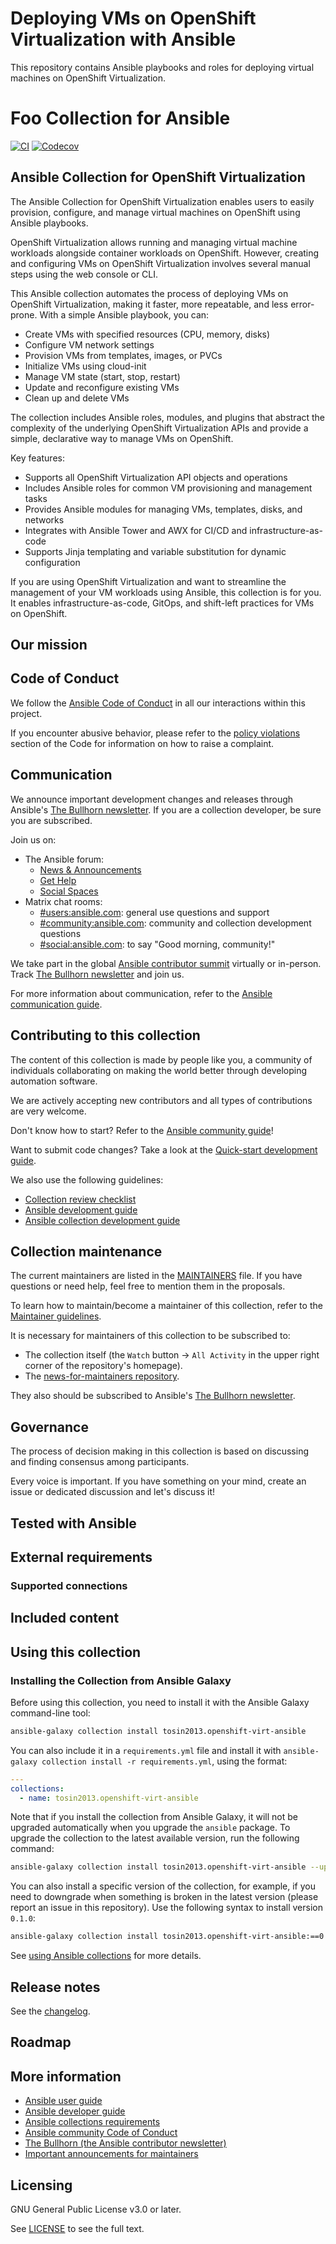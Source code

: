 # Deploying VMs on OpenShift Virtualization with Ansible
This repository contains Ansible playbooks and roles for deploying virtual machines on OpenShift Virtualization.

# Foo Collection for Ansible
<!-- Add CI and code coverage badges here. Samples included below. -->
[![CI](https://github.com/ansible-collections/REPONAMEHERE/workflows/CI/badge.svg?event=push)](https://github.com/ansible-collections/REPONAMEHERE/actions) [![Codecov](https://img.shields.io/codecov/c/github/ansible-collections/REPONAMEHERE)](https://codecov.io/gh/ansible-collections/REPONAMEHERE)

## Ansible Collection for OpenShift Virtualization

The Ansible Collection for OpenShift Virtualization enables users to easily provision, configure, and manage virtual machines on OpenShift using Ansible playbooks. 

OpenShift Virtualization allows running and managing virtual machine workloads alongside container workloads on OpenShift. However, creating and configuring VMs on OpenShift Virtualization involves several manual steps using the web console or CLI.

This Ansible collection automates the process of deploying VMs on OpenShift Virtualization, making it faster, more repeatable, and less error-prone. With a simple Ansible playbook, you can:

- Create VMs with specified resources (CPU, memory, disks)
- Configure VM network settings 
- Provision VMs from templates, images, or PVCs
- Initialize VMs using cloud-init 
- Manage VM state (start, stop, restart)
- Update and reconfigure existing VMs
- Clean up and delete VMs

The collection includes Ansible roles, modules, and plugins that abstract the complexity of the underlying OpenShift Virtualization APIs and provide a simple, declarative way to manage VMs on OpenShift.

Key features:
- Supports all OpenShift Virtualization API objects and operations
- Includes Ansible roles for common VM provisioning and management tasks 
- Provides Ansible modules for managing VMs, templates, disks, and networks
- Integrates with Ansible Tower and AWX for CI/CD and infrastructure-as-code 
- Supports Jinja templating and variable substitution for dynamic configuration

If you are using OpenShift Virtualization and want to streamline the management of your VM workloads using Ansible, this collection is for you. It enables infrastructure-as-code, GitOps, and shift-left practices for VMs on OpenShift.

## Our mission

<!-- Put your collection project's mission statement in here. -->

## Code of Conduct

We follow the [Ansible Code of Conduct](https://docs.ansible.com/ansible/devel/community/code_of_conduct.html) in all our interactions within this project.

If you encounter abusive behavior, please refer to the [policy violations](https://docs.ansible.com/ansible/devel/community/code_of_conduct.html#policy-violations) section of the Code for information on how to raise a complaint.

## Communication

<!--List available communication channels. In addition to channels specific to your collection, we also recommend to use the following ones.-->

We announce important development changes and releases through Ansible's [The Bullhorn newsletter](https://docs.ansible.com/ansible/devel/community/communication.html#the-bullhorn). If you are a collection developer, be sure you are subscribed.

Join us on:
* The Ansible forum:
    * [News & Announcements](https://forum.ansible.com/c/news/5/none)
    * [Get Help](https://forum.ansible.com/c/help/6/none)
    * [Social Spaces](https://forum.ansible.com/c/chat/4)
* Matrix chat rooms:
    * [#users:ansible.com](https://matrix.to/#/#users:ansible.com): general use questions and support
    * [#community:ansible.com](https://matrix.to/#/#community:ansible.com): community and collection development questions
    * [#social:ansible.com](https://matrix.to/#/#social:ansible.com): to say "Good morning, community!"

We take part in the global [Ansible contributor summit](https://github.com/ansible/community/wiki/Contributor-Summit) virtually or in-person. Track [The Bullhorn newsletter](https://docs.ansible.com/ansible/devel/community/communication.html#the-bullhorn) and join us.

For more information about communication, refer to the [Ansible communication guide](https://docs.ansible.com/ansible/devel/community/communication.html).

## Contributing to this collection

<!--Describe how the community can contribute to your collection. At a minimum, fill up and include the CONTRIBUTING.md file containing how and where users can create issues to report problems or request features for this collection. List contribution requirements, including preferred workflows and necessary testing, so you can benefit from community PRs. If you are following general Ansible contributor guidelines, you can link to - [Ansible Community Guide](https://docs.ansible.com/ansible/devel/community/index.html). List the current maintainers (contributors with write or higher access to the repository). The following can be included:-->

The content of this collection is made by people like you, a community of individuals collaborating on making the world better through developing automation software.

We are actively accepting new contributors and all types of contributions are very welcome.

Don't know how to start? Refer to the [Ansible community guide](https://docs.ansible.com/ansible/devel/community/index.html)!

Want to submit code changes? Take a look at the [Quick-start development guide](https://docs.ansible.com/ansible/devel/community/create_pr_quick_start.html).

We also use the following guidelines:

* [Collection review checklist](https://docs.ansible.com/ansible/devel/community/collection_contributors/collection_reviewing.html)
* [Ansible development guide](https://docs.ansible.com/ansible/devel/dev_guide/index.html)
* [Ansible collection development guide](https://docs.ansible.com/ansible/devel/dev_guide/developing_collections.html#contributing-to-collections)

## Collection maintenance

The current maintainers are listed in the [MAINTAINERS](MAINTAINERS) file. If you have questions or need help, feel free to mention them in the proposals.

To learn how to maintain/become a maintainer of this collection, refer to the [Maintainer guidelines](https://docs.ansible.com/ansible/devel/community/maintainers.html).

It is necessary for maintainers of this collection to be subscribed to:

* The collection itself (the `Watch` button -> `All Activity` in the upper right corner of the repository's homepage).
* The [news-for-maintainers repository](https://github.com/ansible-collections/news-for-maintainers).

They also should be subscribed to Ansible's [The Bullhorn newsletter](https://docs.ansible.com/ansible/devel/community/communication.html#the-bullhorn).

## Governance

<!--Describe how the collection is governed. Here can be the following text:-->

The process of decision making in this collection is based on discussing and finding consensus among participants.

Every voice is important. If you have something on your mind, create an issue or dedicated discussion and let's discuss it!

## Tested with Ansible

<!-- List the versions of Ansible the collection has been tested with. Must match what is in galaxy.yml. -->

## External requirements

<!-- List any external resources the collection depends on, for example minimum versions of an OS, libraries, or utilities. Do not list other Ansible collections here. -->

### Supported connections
<!-- Optional. If your collection supports only specific connection types (such as HTTPAPI, netconf, or others), list them here. -->

## Included content

<!-- Galaxy will eventually list the module docs within the UI, but until that is ready, you may need to either describe your plugins etc here, or point to an external docsite to cover that information. -->

## Using this collection

<!--Include some quick examples that cover the most common use cases for your collection content. It can include the following examples of installation and upgrade (change tosin2013.openshift-virt-ansible correspondingly):-->

### Installing the Collection from Ansible Galaxy

Before using this collection, you need to install it with the Ansible Galaxy command-line tool:
```bash
ansible-galaxy collection install tosin2013.openshift-virt-ansible
```

You can also include it in a `requirements.yml` file and install it with `ansible-galaxy collection install -r requirements.yml`, using the format:
```yaml
---
collections:
  - name: tosin2013.openshift-virt-ansible
```

Note that if you install the collection from Ansible Galaxy, it will not be upgraded automatically when you upgrade the `ansible` package. To upgrade the collection to the latest available version, run the following command:
```bash
ansible-galaxy collection install tosin2013.openshift-virt-ansible --upgrade
```

You can also install a specific version of the collection, for example, if you need to downgrade when something is broken in the latest version (please report an issue in this repository). Use the following syntax to install version `0.1.0`:

```bash
ansible-galaxy collection install tosin2013.openshift-virt-ansible:==0.1.0
```

See [using Ansible collections](https://docs.ansible.com/ansible/devel/user_guide/collections_using.html) for more details.

## Release notes

See the [changelog](https://github.com/ansible-collections/REPONAMEHERE/tree/main/CHANGELOG.rst).

## Roadmap

<!-- Optional. Include the roadmap for this collection, and the proposed release/versioning strategy so users can anticipate the upgrade/update cycle. -->

## More information

<!-- List out where the user can find additional information, such as working group meeting times, slack/IRC channels, or documentation for the product this collection automates. At a minimum, link to: -->

- [Ansible user guide](https://docs.ansible.com/ansible/devel/user_guide/index.html)
- [Ansible developer guide](https://docs.ansible.com/ansible/devel/dev_guide/index.html)
- [Ansible collections requirements](https://docs.ansible.com/ansible/devel/community/collection_contributors/collection_requirements.html)
- [Ansible community Code of Conduct](https://docs.ansible.com/ansible/devel/community/code_of_conduct.html)
- [The Bullhorn (the Ansible contributor newsletter)](https://docs.ansible.com/ansible/devel/community/communication.html#the-bullhorn)
- [Important announcements for maintainers](https://github.com/ansible-collections/news-for-maintainers)

## Licensing

<!-- Include the appropriate license information here and a pointer to the full licensing details. If the collection contains modules migrated from the ansible/ansible repo, you must use the same license that existed in the ansible/ansible repo. See the GNU license example below. -->

GNU General Public License v3.0 or later.

See [LICENSE](https://www.gnu.org/licenses/gpl-3.0.txt) to see the full text.
